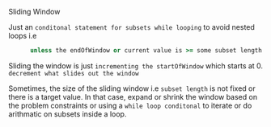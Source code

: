 Sliding Window

Just an `conditonal statement for subsets while looping` to avoid nested loops i.e 
```ruby  
      unless the endOfWindow or current value is >= some subset length or a target value; dont slide the window
```
Sliding the window is just `incrementing the startOfWindow` which starts at 0.
`decrement what slides out the window`

Sometimes, the size of the sliding window i.e `subset length` is not fixed or there is a target value. 
In that case, expand or shrink the window based on the problem constraints or using a `while loop conditonal` to iterate or do arithmatic on subsets inside a loop.
 